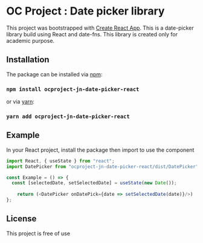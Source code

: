 # OC Project : Date picker library 

This project was bootstrapped with [Create React App](https://github.com/facebook/create-react-app).
This is a date-picker library build using React and date-fns. This library is created only for academic purpose. 

## Installation 

The package can be installed via [npm](https://github.com/npm/cli):

### `npm install ocproject-jn-date-picker-react`

or via [yarn](https://github.com/yarnpkg/yarn):

### `yarn add ocproject-jn-date-picker-react`


## Example 
In your React project, install the package then import to use the component

```js
import React, { useState } from "react";
import DatePicker from "ocproject-jn-date-picker-react/dist/DatePicker";

const Example = () => {
  const [selectedDate, setSelectedDate] = useState(new Date());
  
    return (<DatePicker onDatePick={date => setSelectedDate(date)}/>)
};
```

## License 

This project is free of use